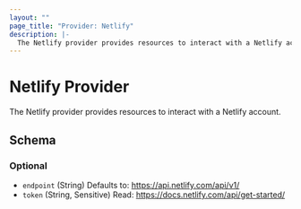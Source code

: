 ```yaml
---
layout: ""
page_title: "Provider: Netlify"
description: |-
  The Netlify provider provides resources to interact with a Netlify account.
---
```


# Netlify Provider

The Netlify provider provides resources to interact with a Netlify account.

<!-- schema generated by tfplugindocs -->
## Schema

### Optional

- `endpoint` (String) Defaults to: https://api.netlify.com/api/v1/
- `token` (String, Sensitive) Read: https://docs.netlify.com/api/get-started/
